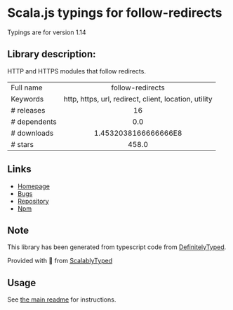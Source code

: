 
# Scala.js typings for follow-redirects

Typings are for version 1.14

## Library description:
HTTP and HTTPS modules that follow redirects.

|                    |                 |
| ------------------ | :-------------: |
| Full name          | follow-redirects |
| Keywords           | http, https, url, redirect, client, location, utility |
| # releases         | 16 |
| # dependents       | 0.0 |
| # downloads        | 1.4532038166666666E8 |
| # stars            | 458.0 |

## Links
- [Homepage](https://github.com/follow-redirects/follow-redirects)
- [Bugs](https://github.com/follow-redirects/follow-redirects/issues)
- [Repository](https://github.com/follow-redirects/follow-redirects)
- [Npm](https://www.npmjs.com/package/follow-redirects)
    


## Note
This library has been generated from typescript code from [DefinitelyTyped](https://definitelytyped.org).

Provided with :purple_heart: from [ScalablyTyped](https://github.com/oyvindberg/ScalablyTyped)

## Usage
See [the main readme](../../readme.md) for instructions.


